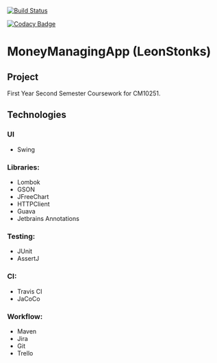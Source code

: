 [![Build Status](https://travis-ci.com/OllieJonas/MoneyManagingApp.svg?branch=master)](https://travis-ci.org/OllieJonas/MoneyManagingApp)

[![Codacy Badge](https://api.codacy.com/project/badge/Grade/15784c22bc9a4f308fea12f0609addb6)](https://app.codacy.com/manual/OllieJonas/MoneyManagingApp?utm_source=github.com&utm_medium=referral&utm_content=OllieJonas/MoneyManagingApp&utm_campaign=Badge_Grade_Dashboard)

# MoneyManagingApp (LeonStonks)


## Project

First Year Second Semester Coursework for CM10251.

## Technologies
### UI
  - Swing
### Libraries:
  - Lombok
  - GSON
  - JFreeChart
  - HTTPClient
  - Guava
  - Jetbrains Annotations
### Testing:
  - JUnit
  - AssertJ
### CI:
  - Travis CI
  - JaCoCo
  
### Workflow:
  - Maven
  - Jira
  - Git
  - Trello
